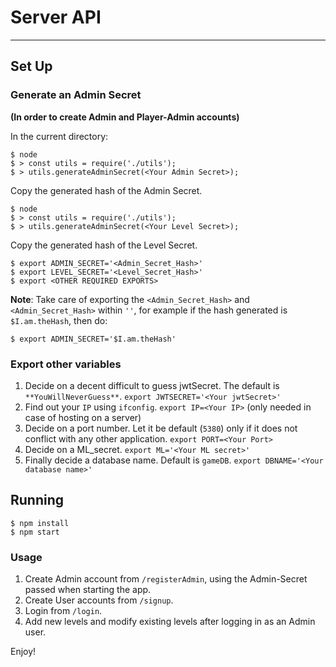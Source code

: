 # Server API
---------

## Set Up

### Generate an Admin Secret 
**(In order to create Admin and Player-Admin accounts)**

In the current directory:

```
$ node
$ > const utils = require('./utils');
$ > utils.generateAdminSecret(<Your Admin Secret>);
```

Copy the generated hash of the Admin Secret.

```
$ node
$ > const utils = require('./utils');
$ > utils.generateAdminSecret(<Your Level Secret>);
```

Copy the generated hash of the Level Secret.

```
$ export ADMIN_SECRET='<Admin_Secret_Hash>'
$ export LEVEL_SECRET='<Level_Secret_Hash>'
$ export <OTHER REQUIRED EXPORTS>
```
**Note**: Take care of exporting the `<Admin_Secret_Hash>` and `<Admin_Secret_Hash>` within `''`,
for example if the hash generated is `$I.am.theHash`, then do:
```
$ export ADMIN_SECRET='$I.am.theHash'
```

### Export other variables
1. Decide on a decent difficult to guess jwtSecret. The default is `**YouWillNeverGuess**`.
`export JWTSECRET='<Your jwtSecret>'`
2. Find out your `IP` using `ifconfig`.
`export IP=<Your IP>` (only needed in case of hosting on a server)
3. Decide on a port number. Let it be default (`5380`) only if it does not conflict with any other application.
`export PORT=<Your Port>`
4. Decide on a ML_secret.
`export ML='<Your ML secret>'`
5. Finally decide a database name. Default is `gameDB`.
`export DBNAME='<Your database name>'`


## Running 

```
$ npm install
$ npm start
```

### Usage
1. Create Admin account from `/registerAdmin`, using the Admin-Secret passed when starting the app.
2. Create User accounts from `/signup`.
3. Login from `/login`. 
4. Add new levels and modify existing levels after logging in as an Admin user.

Enjoy!
